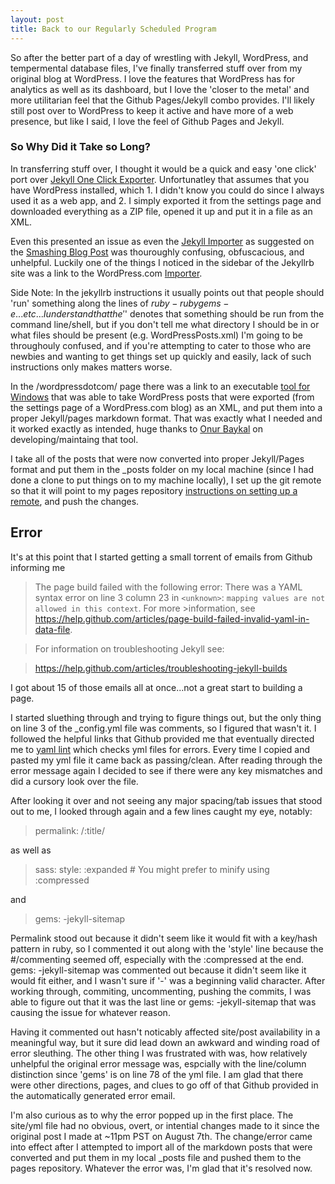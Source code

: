 ```yaml
---
layout: post
title: Back to our Regularly Scheduled Program
---
```


So after the better part of a day of wrestling with Jekyll, WordPress, and tempermental database files, I've finally transferred stuff over from my original blog at WordPress.  I love the features that WordPress has for analytics as well as its dashboard, but I love the 'closer to the metal' and more utilitarian feel that the Github Pages/Jekyll combo provides.  I'll likely still post over to WordPress to keep it active and have more of a web presence, but like I said, I love the feel of Github Pages and Jekyll.  


### So Why Did it Take so Long? 

In transferring stuff over, I thought it would be a quick and easy 'one click' port over [Jekyll One Click Exporter](https://wordpress.org/plugins/jekyll-exporter/).  Unfortunatley that assumes that you have WordPress installed, which 1.  I didn't know you could do since I always used it as a web app, and 2.  I simply exported it from the settings page and downloaded everything as a ZIP file, opened it up and put it in a file as an XML.  

Even this presented an issue as even the [Jekyll Importer](http://import.jekyllrb.com/docs/wordpressdotcom/) as suggested on the [Smashing Blog Post](https://www.smashingmagazine.com/2014/08/build-blog-jekyll-github-pages/) was thouroughly confusing, obfuscacious, and unhelpful.  Luckily one of the things I noticed in the sidebar of the Jekyllrb site was a link to the WordPress.com [Importer](http://import.jekyllrb.com/docs/wordpressdotcom/).  

Side Note: In the jekyllrb instructions it usually points out that people should 'run' something along the lines of $ruby -rubygems -e ... etc... I understand that the '$' denotes that something should be run from the command line/shell, but if you don't tell me what directory I should be in or what files should be present (e.g. WordPressPosts.xml) I'm going to be throughouly confused, and if you're attempting to cater to those who are newbies and wanting to get things set up quickly and easily, lack of such instructions only makes matters worse.  

In the /wordpressdotcom/ page there was a link to an executable [tool for Windows](https://github.com/theaob/wpXml2Jekyll) that was able to take WordPress posts that were exported (from the settings page of a WordPress.com blog) as an XML, and put them into a proper Jekyll/pages markdown format.  That was exactly what I needed and it worked exactly as intended, huge thanks to [Onur Baykal](https://github.com/theaob) on developing/maintaing that tool.  

I take all of the posts that were now converted into proper Jekyll/Pages format and put them in the _posts folder on my local machine (since I had done a clone to put things on to my machine locally), I set up the git remote so that it will point to my pages repository [instructions on setting up a remote](https://help.github.com/articles/adding-a-remote/), and push the changes.  

## Error

It's at this point that I started getting a small torrent of emails from Github informing me 
>The page build failed with the following error:
>There was a YAML syntax error on line 3 column 23 in `<unknown>`: `mapping values are not allowed in this context`. For more >information, see https://help.github.com/articles/page-build-failed-invalid-yaml-in-data-file.

>For information on troubleshooting Jekyll see:

>  https://help.github.com/articles/troubleshooting-jekyll-builds

I got about 15 of those emails all at once...not a great start to building a page.  

I started sluething through and trying to figure things out, but the only thing on line 3 of the _config.yml file was comments, so I figured that wasn't it.  I followed the helpful links that Github provided me that eventually directed me to [yaml lint](http://www.yamllint.com/) which checks yml files for errors.  Every time I copied and pasted my yml file it came back as passing/clean.  After reading through the error message again I decided to see if there were any key mismatches and did a cursory look over the file.  

After looking it over and not seeing any major spacing/tab issues that stood out to me, I looked through again and a few lines caught my eye, notably:

>permalink: /:title/

as well as

>sass:
>style: :expanded # You might prefer to minify using :compressed

and

>gems:
>  -jekyll-sitemap

Permalink stood out because it didn't seem like it would fit with a key/hash pattern in ruby, so I commented it out along with the 'style' line because the #/commenting seemed off, especially with the :compressed at the end.  gems: -jekyll-sitemap was commented out because it didn't seem like it would fit either, and I wasn't sure if '-' was a beginning valid character.  After working through, commiting, uncommenting, pushing the commits, I was able to figure out that it was the last line or gems: -jekyll-sitemap that was causing the issue for whatever reason.  

Having it commented out hasn't noticably affected site/post availability in a meaningful way, but it sure did lead down an awkward and winding road of error sleuthing.  The other thing I was frustrated with was, how relatively unhelpful the original error message was, espcially with the line/column distinction since 'gems' is on line 78 of the yml file.  I am glad that there were other directions, pages, and clues to go off of that Github provided in the automatically generated error email.  

I'm also curious as to why the error popped up in the first place.  The site/yml file had no obvious, overt, or intential changes made to it since the original post I made at ~11pm PST on August 7th.  The change/error came into effect after I attempted to import all of the markdown posts that were converted and put them in my local _posts file and pushed them to the pages repository.  Whatever the error was, I'm glad that it's resolved now.  
